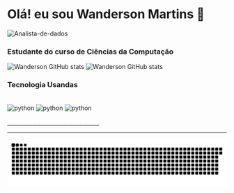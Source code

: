 # Olá! eu sou Wanderson Martins 👋

![Analista-de-dados](https://github.com/Wanderson-Martins/Wanderson-Martins/assets/84239851/2d962e3d-2877-43a4-b22a-9ba5f7ba8937)

### Estudante do curso de Ciências da Computação
![Wanderson GitHub stats](https://github-readme-stats.vercel.app/api?username=Wanderson-Martins&theme=blue-green)
![Wanderson GitHub stats](https://github-readme-stats.vercel.app/api/top-langs/?username=Wanderson-Martins&theme=blue-green)
### Tecnologia Usandas 
<div style="display: inline_block"></br>
<img align="center" alt="python" src= "https://img.shields.io/badge/Python-14354C?style=for-the-badge&logo=python&logoColor=white" />
<img align="center" alt="python" src= "https://img.shields.io/badge/MySQL-005C84?style=for-the-badge&logo=mysql&logoColor=white" />
<img align="center" alt="python" src= "https://img.shields.io/badge/Microsoft_Excel-217346?style=for-the-badge&logo=microsoft-excel&logoColor=white" />
</div></br>
_________________________________



_________________________________
![snake gif](https://github.com/Wanderson-Martins/Wanderson-Martins/blob/output/github-contribution-grid-snake-dark.svg)

